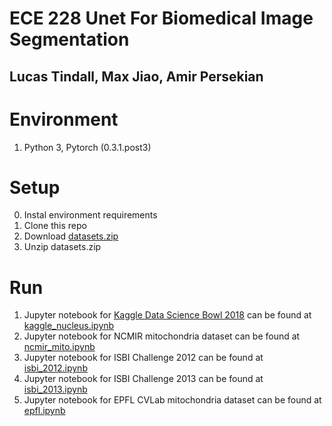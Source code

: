 # ECE 228 Unet For Biomedical Image Segmentation

## Lucas Tindall, Max Jiao, Amir Persekian

# Environment
1. Python 3, Pytorch (0.3.1.post3)

# Setup 
0. Instal environment requirements 
1. Clone this repo
2. Download [datasets.zip](https://drive.google.com/open?id=1XT_1MSlm-p8YYEU3tg5uIjGlN4YO-LH-)
3. Unzip datasets.zip

# Run
1. Jupyter notebook for [Kaggle Data Science Bowl 2018](https://www.kaggle.com/c/data-science-bowl-2018) can be found at [kaggle_nucleus.ipynb](kaggle_nucleus.ipynb)   
2. Jupyter notebook for NCMIR mitochondria dataset can be found at [ncmir_mito.ipynb](ncmir_mito.ipynb)   
3. Jupyter notebook for ISBI Challenge 2012 can be found at [isbi_2012.ipynb](isbi_2012.ipynb)   
4. Jupyter notebook for ISBI Challenge 2013 can be found at [isbi_2013.ipynb](isbi_2013.ipynb)   
5. Jupyter notebook for EPFL CVLab mitochondria dataset can be found at [epfl.ipynb](epfl.ipynb)  

